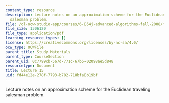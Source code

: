 ```yaml
---
content_type: resource
description: Lecture notes on an approximation scheme for the Euclidean traveling
  salesman problem.
file: /ol-ocw-studio-app/courses/6-854j-advanced-algorithms-fall-2008/fd44e12e278f7793b782718bfa8b19bf_arora.pdf
file_size: 1306120
file_type: application/pdf
learning_resource_types: []
license: https://creativecommons.org/licenses/by-nc-sa/4.0/
ocw_type: OCWFile
parent_title: Study Materials
parent_type: CourseSection
parent_uid: 0c7799cb-567d-771c-67b5-02098ae5d848
resourcetype: Document
title: Lecture 15
uid: fd44e12e-278f-7793-b782-718bfa8b19bf
---
```

Lecture notes on an approximation scheme for the Euclidean traveling salesman problem.